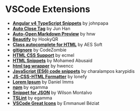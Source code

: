 # VSCode Extensions
* [**Angular v4 TypeScript Snippets**][1] by johnpapa
* [**Auto Close Tag**][3] by Jun Han
* [**Auto-Open Markdown Preview**][18] by hnw
* [**Beautify**][4] by HookyQR
* [**Class autocomplete for HTML**][10] by AES Soft
* [**gitignore**][5] by CodeZombie
* [**HTML CSS Support**][6] by ecmel
* [**HTML Snippets**][7] by Mohamed Abusaid
* [**html tag wrapper**][17] by hwencc
* [**JavaScript (ES6) code snippets**][8] by charalampos karypidis
* [**JS-CSS-HTML Formatter**][9] by lonefy
* [**Lorem Ipsum**][10] by Daniel Imms
* [**npm**][12] by egamma
* [**Snippet for JSON**][13] by Wilson Montalvo
* [**TSLint**][14] by egamma
* [**VSCode Great Icons**][16] by Emmanuel Béziat

[1]: https://marketplace.visualstudio.com/items?itemName=johnpapa.Angular2
[3]: https://marketplace.visualstudio.com/items?itemName=formulahendry.auto-close-tag
[4]: https://marketplace.visualstudio.com/items?itemName=HookyQR.beautify
[5]: https://marketplace.visualstudio.com/items?itemName=codezombiech.gitignore
[6]: https://marketplace.visualstudio.com/items?itemName=ecmel.vscode-html-css
[7]: https://marketplace.visualstudio.com/items?itemName=abusaidm.html-snippets
[8]: https://marketplace.visualstudio.com/items?itemName=xabikos.JavaScriptSnippets
[9]: https://marketplace.visualstudio.com/items?itemName=lonefy.vscode-JS-CSS-HTML-formatter
[10]: https://marketplace.visualstudio.com/items?itemName=AESSoft.aessoft-class-autocomplete
[11]: https://marketplace.visualstudio.com/items?itemName=Tyriar.lorem-ipsum
[12]: https://marketplace.visualstudio.com/items?itemName=eg2.vscode-npm-script
[13]: https://marketplace.visualstudio.com/items?itemName=wmontalvo.vsc-jsonsnippets
[14]: https://marketplace.visualstudio.com/items?itemName=eg2.tslint
[16]: https://marketplace.visualstudio.com/items?itemName=emmanuelbeziat.vscode-great-icons
[17]: https://marketplace.visualstudio.com/items?itemName=hwencc.html-tag-wrapper
[18]: https://marketplace.visualstudio.com/items?itemName=hnw.vscode-auto-open-markdown-preview